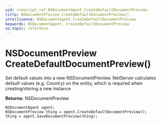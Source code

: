 ```yaml
---
uid: crmscript_ref_NSDocumentAgent_CreateDefaultDocumentPreview
title: NSDocumentPreview CreateDefaultDocumentPreview()
intellisense: NSDocumentAgent.CreateDefaultDocumentPreview
keywords: NSDocumentAgent, CreateDefaultDocumentPreview
so.topic: reference
---
```


# NSDocumentPreview CreateDefaultDocumentPreview()

Set default values into a new NSDocumentPreview.
NetServer calculates default values (e.g. Country) on the entity, which is required when creating/storing a new instance

**Returns:** NSDocumentPreview

```crmscript
NSDocumentAgent agent;
NSDocumentPreview thing = agent.CreateDefaultDocumentPreview();
thing = agent.SaveDocumentPreview(thing);
```

